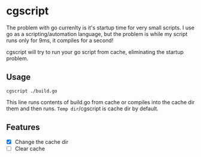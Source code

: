 # cgscript

The problem with go currenlty is it's startup time for very small scripts. I use go as a scripting/automation language, but the problem is while my script runs only for 9ms, it compiles for a second!

cgscript will try to run your go script from cache, eliminating the startup problem.

## Usage

```
cgscript ./build.go
```

This line runs contents of build.go from cache or compiles into the cache dir them and then runs. `Temp dir`/cgscript is cache dir by default.

## Features

- [x] Change the cache dir
- [ ] Clear cache
